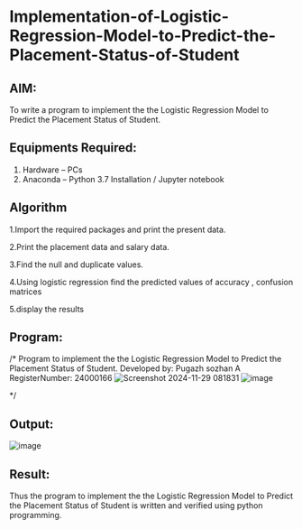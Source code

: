 # Implementation-of-Logistic-Regression-Model-to-Predict-the-Placement-Status-of-Student

## AIM:
To write a program to implement the the Logistic Regression Model to Predict the Placement Status of Student.

## Equipments Required:
1. Hardware – PCs
2. Anaconda – Python 3.7 Installation / Jupyter notebook

## Algorithm
 1.Import the required packages and print the present data.
 
 2.Print the placement data and salary data.

 3.Find the null and duplicate values.
 
 4.Using logistic regression find the predicted values of accuracy , confusion matrices
 
 5.display the results

## Program:

/*
Program to implement the the Logistic Regression Model to Predict the Placement Status of Student.
Developed by: Pugazh sozhan A
RegisterNumber:  24000166
![Screenshot 2024-11-29 081831](https://github.com/user-attachments/assets/669874c6-ec17-49e2-8304-75da0fcbcf6c)
![image](https://github.com/user-attachments/assets/1d32aa00-3bbe-4a8c-9f1f-6a3b965492b6)



*/


## Output:
![image](https://github.com/user-attachments/assets/d1d65fe7-c0ae-43a6-8035-9692c4111d5d)



## Result:
Thus the program to implement the the Logistic Regression Model to Predict the Placement Status of Student is written and verified using python programming.
